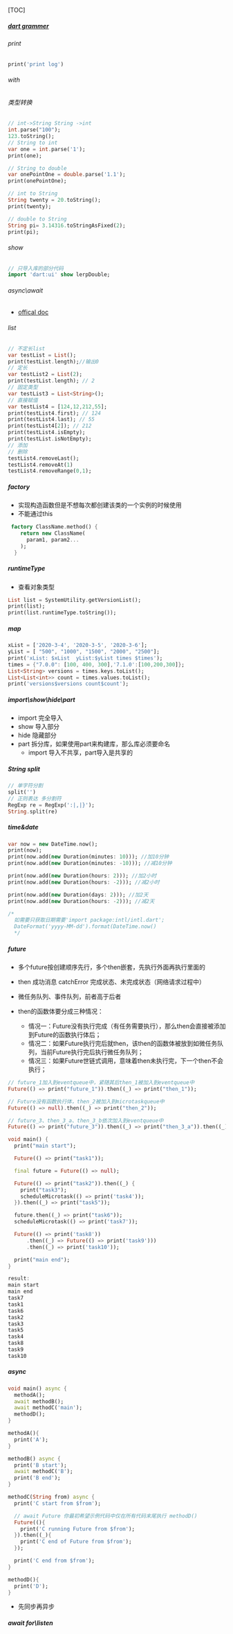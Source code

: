 [TOC]

##### [dart grammer](https://dart.dev/samples)

###### print

```dart
print('print log')
```

###### with

###### 类型转换

```dart
// int->String String ->int
int.parse("100");
123.toString();
// String to int
var one = int.parse('1');
print(one);

// String to double
var onePointOne = double.parse('1.1');
print(onePointOne);

// int to String
String twenty = 20.toString();
print(twenty);

// double to String
String pi= 3.14316.toStringAsFixed(2);
print(pi);
```

###### show

```dart
// 只导入库的部分代码
import 'dart:ui' show lerpDouble;
```

###### async\await

* [offical doc](https://dart.cn/guides/language/language-tour)

###### list

```dart
// 不定长list
var testList = List();
print(testList.length);//输出0
// 定长
var testList2 = List(2);
print(testList.length); // 2
// 固定类型
var testList3 = List<String>();
// 直接赋值
var testList4 = [124,12,212,55];
print(testList4.first); // 124
print(testList4.last); // 55
print(testList4[2]); // 212
print(testList4.isEmpty);
print(testList.isNotEmpty);
// 添加
// 删除
testList4.removeLast();
testList4.removeAt(1)
testList4.removeRange(0,1);

```

##### factory

* 实现构造函数但是不想每次都创建该类的一个实例的时候使用
* 不能通过this

```dart
 factory ClassName.method() {
    return new ClassName(
      param1, param2...
    );
  }
```

##### runtimeType  

* 查看对象类型

```dart
List list = SystemUtility.getVersionList();
print(list);
print(list.runtimeType.toString());
```

##### map

```dart
xList = ['2020-3-4', '2020-3-5', '2020-3-6'];
yList = [ "500", "1000", "1500", "2000", "2500"];
print('xList: $xList  yList:$yList times $times');
times = {"7.0.0": [100, 400, 300],'7.1.0':[100,200,300]};
List<String> versions = times.keys.toList();
List<List<int>> count = times.values.toList();
print('versions$versions count$count');
```

##### import\show\hide\part

* import 完全导入
* show 导入部分
* hide 隐藏部分
* part 拆分库，如果使用part来构建库，那么库必须要命名 
  * import 导入不共享，part导入是共享的

##### String split

```dart
// 单字符分割
split('') 
// 正则表达 多分割符
RegExp re = RegExp(':|,|}');
String.split(re)
```

##### time&date

```dart
var now = new DateTime.now();
print(now);
print(now.add(new Duration(minutes: 10))); //加10分钟 
print(now.add(new Duration(minutes: -10))); //减10分钟

print(now.add(new Duration(hours: 2))); //加2小时
print(now.add(new Duration(hours: -2))); //减2小时 

print(now.add(new Duration(days: 2))); //加2天
print(now.add(new Duration(hours: -2))); //减2天  

/*
  如需要只获取日期需要'import package:intl/intl.dart';
  DateFormat('yyyy-MM-dd').format(DateTime.now()
  */
```

##### future

* 多个future按创建顺序先行，多个then嵌套，先执行外面再执行里面的

* then 成功消息 catchError   完成状态、未完成状态（网络请求过程中）

* 微任务队列、事件队列，前者高于后者
* then的函数体要分成三种情况：
  * 情况一：Future没有执行完成（有任务需要执行），那么then会直接被添加到Future的函数执行体后；
  * 情况二：如果Future执行完后就then，该then的函数体被放到如微任务队列，当前Future执行完后执行微任务队列；
  * 情况三：如果Future世链式调用，意味着then未执行完，下一个then不会执行；

```dart
// future_1加入到eventqueue中，紧随其后then_1被加入到eventqueue中
Future(() => print("future_1")).then((_) => print("then_1"));

// Future没有函数执行体，then_2被加入到microtaskqueue中
Future(() => null).then((_) => print("then_2"));

// future_3、then_3_a、then_3_b依次加入到eventqueue中
Future(() => print("future_3")).then((_) => print("then_3_a")).then((_) => print("then_3_b"));

void main() {
  print("main start");

  Future(() => print("task1"));

  final future = Future(() => null);

  Future(() => print("task2")).then((_) {
    print("task3");
    scheduleMicrotask(() => print('task4'));
  }).then((_) => print("task5"));

  future.then((_) => print("task6"));
  scheduleMicrotask(() => print('task7'));

  Future(() => print('task8'))
      .then((_) => Future(() => print('task9')))
      .then((_) => print('task10'));

  print("main end");
}

result:
main start
main end
task7
task1
task6
task2
task3
task5
task4
task8
task9
task10
```

##### async

```dart
void main() async {
  methodA();
  await methodB();
  await methodC('main');
  methodD();
}

methodA(){
  print('A');
}

methodB() async {
  print('B start');
  await methodC('B');
  print('B end');
}

methodC(String from) async {
  print('C start from $from');

  // await Future 你最初希望示例代码中仅在所有代码末尾执行 methodD()
  Future((){               
    print('C running Future from $from');
  }).then((_){
    print('C end of Future from $from');
  });

  print('C end from $from');
}

methodD(){
  print('D');
}
```

* 先同步再异步

##### await for\listen

```dart

```

